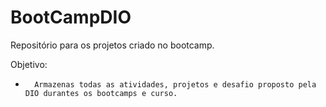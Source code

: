 # BootCampDIO
Repositório para os projetos criado no bootcamp.

Objetivo:
*       Armazenas todas as atividades, projetos e desafio proposto pela DIO durantes os bootcamps e curso.

